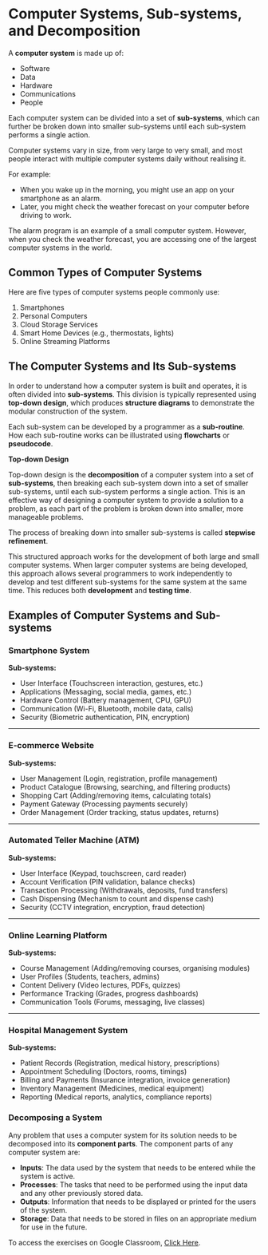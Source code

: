 # Computer Systems, Sub-systems, and Decomposition

A **computer system** is made up of:  
- Software  
- Data  
- Hardware  
- Communications  
- People  

Each computer system can be divided into a set of **sub-systems**, which can further be broken down into smaller sub-systems until each sub-system performs a single action.

Computer systems vary in size, from very large to very small, and most people interact with multiple computer systems daily without realising it.  

For example:  
- When you wake up in the morning, you might use an app on your smartphone as an alarm.  
- Later, you might check the weather forecast on your computer before driving to work.  

The alarm program is an example of a small computer system. However, when you check the weather forecast, you are accessing one of the largest computer systems in the world.

## Common Types of Computer Systems

Here are five types of computer systems people commonly use:  
1. Smartphones  
2. Personal Computers  
3. Cloud Storage Services  
4. Smart Home Devices (e.g., thermostats, lights)  
5. Online Streaming Platforms  


## The Computer Systems and Its Sub-systems  

In order to understand how a computer system is built and operates, it is often divided into **sub-systems**. This division is typically represented using **top-down design**, which produces **structure diagrams** to demonstrate the modular construction of the system.  

Each sub-system can be developed by a programmer as a **sub-routine**. How each sub-routine works can be illustrated using **flowcharts** or **pseudocode**.  

**Top-down Design**  

Top-down design is the **decomposition** of a computer system into a set of **sub-systems**, then breaking each sub-system down into a set of smaller sub-systems, until each sub-system performs a single action. This is an effective way of designing a computer system to provide a solution to a problem, as each part of the problem is broken down into smaller, more manageable problems.  

The process of breaking down into smaller sub-systems is called **stepwise refinement**.  

This structured approach works for the development of both large and small computer systems. When larger computer systems are being developed, this approach allows several programmers to work independently to develop and test different sub-systems for the same system at the same time. This reduces both **development** and **testing time**.    

## Examples of Computer Systems and Sub-systems

### Smartphone System

**Sub-systems:**
- User Interface (Touchscreen interaction, gestures, etc.)
- Applications (Messaging, social media, games, etc.)
- Hardware Control (Battery management, CPU, GPU)
- Communication (Wi-Fi, Bluetooth, mobile data, calls)
- Security (Biometric authentication, PIN, encryption)

---

### E-commerce Website

**Sub-systems:**
- User Management (Login, registration, profile management)
- Product Catalogue (Browsing, searching, and filtering products)
- Shopping Cart (Adding/removing items, calculating totals)
- Payment Gateway (Processing payments securely)
- Order Management (Order tracking, status updates, returns)

---

### Automated Teller Machine (ATM)

**Sub-systems:**
- User Interface (Keypad, touchscreen, card reader)
- Account Verification (PIN validation, balance checks)
- Transaction Processing (Withdrawals, deposits, fund transfers)
- Cash Dispensing (Mechanism to count and dispense cash)
- Security (CCTV integration, encryption, fraud detection)

---

### Online Learning Platform

**Sub-systems:**
- Course Management (Adding/removing courses, organising modules)
- User Profiles (Students, teachers, admins)
- Content Delivery (Video lectures, PDFs, quizzes)
- Performance Tracking (Grades, progress dashboards)
- Communication Tools (Forums, messaging, live classes)

---

### Hospital Management System

**Sub-systems:**
- Patient Records (Registration, medical history, prescriptions)
- Appointment Scheduling (Doctors, rooms, timings)
- Billing and Payments (Insurance integration, invoice generation)
- Inventory Management (Medicines, medical equipment)
- Reporting (Medical reports, analytics, compliance reports)



### Decomposing a System  

Any problem that uses a computer system for its solution needs to be decomposed into its **component parts**. The component parts of any computer system are:  

- **Inputs**: The data used by the system that needs to be entered while the system is active.  
- **Processes**: The tasks that need to be performed using the input data and any other previously stored data.  
- **Outputs**: Information that needs to be displayed or printed for the users of the system.  
- **Storage**: Data that needs to be stored in files on an appropriate medium for use in the future.  

To access the exercises on Google Classroom, [Click Here](https://classroom.google.com/c/Njg3ODkxNDk2MDQ5?cjc=aog5o2b).


